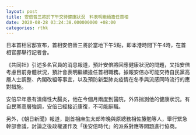 ```yaml
---
layout: post
title: 安倍晉三將於下午交待健康狀況　料表明繼續擔任首相
date: 2020-08-28 03:24:38.000000000 +08:00
categories: rthk
---
```


日本首相官邸宣布，首相安倍晉三將於當地下午5點，即本港時間下午4時，在首相官邸舉行記者會。

《共同社》引述多名官員的消息報道，預計安倍將回應健康狀況的問題，又指安倍考慮目前身體狀況，預計會表明繼續擔任首相職務。據報安倍亦可能交待自民黨高層人士調整、內閣改組等事宜，以及預防新型肺炎疫情在冬季與流感同時流行的應對措施。

安倍早年患有潰瘍性大腸炎，他在今個月兩度到醫院，外界揣測他的健康狀況。有自民黨高層強調，安倍已經接近康復，不可能辭職。

另外，《朝日新聞》報道，副首相麻生太郎昨晚與原總務相佐籐勉等人，舉行緊急幹部會議，討論之後政權運作及「後安倍時代」的派系對應等問題進行協商。
